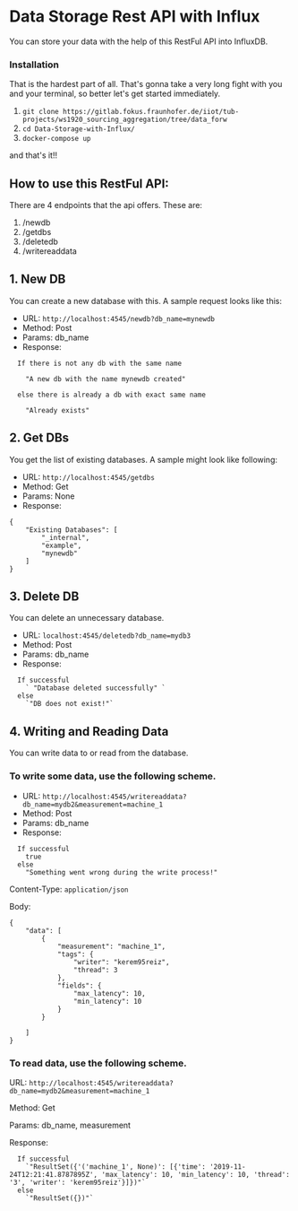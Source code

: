 # Data Storage Rest API with Influx

You can store your data with the help of this RestFul API into InfluxDB.


### Installation

That is the hardest part of all. That's gonna take a very long fight with you and your terminal, so better let's get started immediately.

1. `git clone https://gitlab.fokus.fraunhofer.de/iiot/tub-projects/ws1920_sourcing_aggregation/tree/data_forw`
2. `cd Data-Storage-with-Influx/`
3. `docker-compose up`

and that's it!! 

## How to use this RestFul API:

There are 4 endpoints that the api offers. These are:
1. /newdb
2. /getdbs
3. /deletedb
4. /writereaddata

## 1. New DB
You can create a new database with this. A sample request looks like this:

* URL: `http://localhost:4545/newdb?db_name=mynewdb`
* Method: Post
* Params: db_name
* Response:
```
  If there is not any db with the same name
  
    "A new db with the name mynewdb created"
    
  else there is already a db with exact same name
  
    "Already exists"
```
  
## 2. Get DBs
You get the list of existing databases. A sample might look like following:

* URL: `http://localhost:4545/getdbs`
* Method: Get
* Params: None
* Response:
```
{
    "Existing Databases": [
        "_internal",
        "example",
        "mynewdb"
    ]
}
```


## 3. Delete DB

You can delete an unnecessary database. 

* URL: `localhost:4545/deletedb?db_name=mydb3`
* Method: Post
* Params: db_name
* Response:
```
  If successful
    ` "Database deleted successfully" `
  else
    `"DB does not exist!"`
```

## 4. Writing and Reading Data

You can write data to or read from the database. 

### To write some data, use the following scheme.

* URL: `http://localhost:4545/writereaddata?db_name=mydb2&measurement=machine_1`
* Method: Post
* Params: db_name
* Response: 
```
  If successful
    true
  else
    "Something went wrong during the write process!"
```
Content-Type: `application/json`

Body:
```
{
    "data": [
        {
            "measurement": "machine_1",
            "tags": {
                "writer": "kerem95reiz",
                "thread": 3
            },
            "fields": {
                "max_latency": 10,
                "min_latency": 10
            }
        }

    ]
}
```


### To read data, use the following scheme.

URL: `http://localhost:4545/writereaddata?db_name=mydb2&measurement=machine_1`

Method: Get

Params: db_name, measurement

Response: 
```
  If successful
    `"ResultSet({'('machine_1', None)': [{'time': '2019-11-24T12:21:41.8787895Z', 'max_latency': 10, 'min_latency': 10, 'thread': '3', 'writer': 'kerem95reiz'}]})"`
  else
    `"ResultSet({})"`
```
